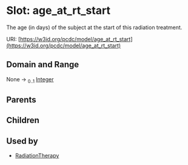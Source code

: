 
# Slot: age_at_rt_start


The age (in days) of the subject at the start of this radiation treatment.

URI: [https://w3id.org/pcdc/model/age_at_rt_start](https://w3id.org/pcdc/model/age_at_rt_start)


## Domain and Range

None &#8594;  <sub>0..1</sub> [Integer](types/Integer.md)

## Parents


## Children


## Used by

 * [RadiationTherapy](RadiationTherapy.md)

